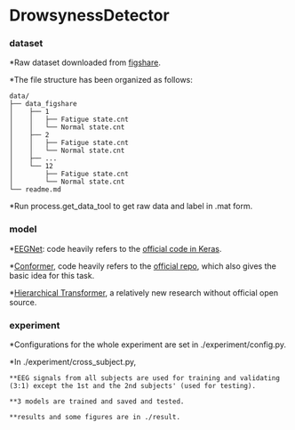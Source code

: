 # DrowsynessDetector


### dataset
*Raw dataset downloaded from [figshare](https://figshare.com/articles/dataset/The_original_EEG_data_for_driver_fatigue_detection/5202739).

*The file structure has been organized as follows:
```
data/
├── data_figshare
│    ├── 1
│    │   ├── Fatigue state.cnt
│    │   └── Normal state.cnt
│    ├── 2
│    │   ├── Fatigue state.cnt
│    │   └── Normal state.cnt
│    ├── ...
│    └── 12
│        ├── Fatigue state.cnt
│        └── Normal state.cnt
└── readme.md
```

*Run process.get_data_tool to get raw data and label in .mat form.

### model
*[EEGNet](https://arxiv.org/abs/1611.08024): code heavily refers to the [official code in Keras](https://github.com/vlawhern/arl-eegmodels).

*[Conformer](https://ieeexplore.ieee.org/document/9991178), code heavily refers to the [official repo](https://github.com/eeyhsong/EEG-Conformer), which also gives the basic idea for this task.

*[Hierarchical Transformer](https://ieeexplore.ieee.org/document/10078473), a relatively new research without official open source.

### experiment
*Configurations for the whole experiment are set in ./experiment/config.py.

*In ./experiment/cross_subject.py, 

    **EEG signals from all subjects are used for training and validating (3:1) except the 1st and the 2nd subjects' (used for testing).

    **3 models are trained and saved and tested.

    **results and some figures are in ./result.
